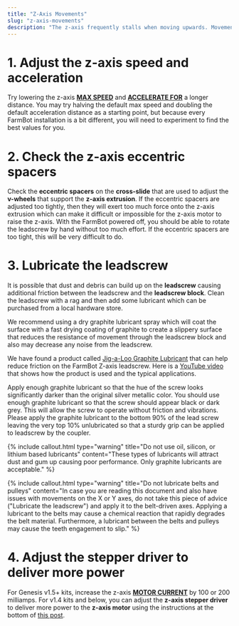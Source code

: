 ```yaml
---
title: "Z-Axis Movements"
slug: "z-axis-movements"
description: "The z-axis frequently stalls when moving upwards. Movements may fail to complete, and in some cases the z-axis may even stall and then begin moving in the opposite direction."
---
```


# 1. Adjust the z-axis speed and acceleration

Try lowering the z-axis **[MAX SPEED](https://my.farm.bot/app/designer/settings?highlight=max_speed)** and **[ACCELERATE FOR](https://my.farm.bot/app/designer/settings?highlight=accelerate_for)** a longer distance. You may try halving the default max speed and doubling the default acceleration distance as a starting point, but because every FarmBot installation is a bit different, you will need to experiment to find the best values for you.

# 2. Check the z-axis eccentric spacers

Check the **eccentric spacers** on the **cross-slide** that are used to adjust the **v-wheels** that support the **z-axis extrusion**. If the eccentric spacers are adjusted too tightly, then they will exert too much force onto the z-axis extrusion which can make it difficult or impossible for the z-axis motor to raise the z-axis. With the FarmBot powered off, you should be able to rotate the leadscrew by hand without too much effort. If the eccentric spacers are too tight, this will be very difficult to do.

# 3. Lubricate the leadscrew

It is possible that dust and debris can build up on the **leadscrew** causing additional friction between the leadscrew and the **leadscrew block**. Clean the leadscrew with a rag and then add some lubricant which can be purchased from a local hardware store.

We recommend using a dry graphite lubricant spray which will coat the surface with a fast drying coating of graphite to create a slippery surface that reduces the resistance of movement through the leadscrew block and also may decrease any noise from the leadscrew.

We have found a product called [Jig-a-Loo Graphite Lubricant](https://www.amazon.com/dp/B08285N7LG/) that can help reduce friction on the FarmBot Z-axis leadscrew. Here is a [YouTube video](https://youtu.be/lyZ465jdO2Y) that shows how the product is used and the typical applications.

Apply enough graphite lubricant so that the hue of the screw looks significantly darker than the original silver metallic color. You should use enough graphite lubricant so that the screw should appear black or dark grey. This will allow the screw to operate without friction and vibrations. Please apply the graphite lubricant to the bottom 90% of the lead screw leaving the very top 10% unlubricated so that a sturdy grip can be applied to leadscrew by the coupler.

{%
include callout.html
type="warning"
title="Do not use oil, silicon, or lithium based lubricants"
content="These types of lubricants will attract dust and gum up causing poor performance. Only graphite lubricants are acceptable."
%}

{%
include callout.html
type="warning"
title="Do not lubricate belts and pulleys"
content="In case you are reading this document and also have issues with movements on the X or Y axes, do not take this piece of advice (\"Lubricate the leadscrew\") and apply it to the belt-driven axes. Applying a lubricant to the belts may cause a chemical reaction that rapidly degrades the belt material. Furthermore, a lubricant between the belts and pulleys may cause the teeth engagement to slip."
%}

# 4. Adjust the stepper driver to deliver more power

For Genesis v1.5+ kits, increase the z-axis **[MOTOR CURRENT](https://my.farm.bot/app/designer/settings?highlight=motor_current)** by 100 or 200 milliamps. For v1.4 kits and below, you can adjust the **z-axis stepper driver** to deliver more power to the **z-axis motor** using the instructions at the bottom of [this post](https://forum.farmbot.org/t/why-is-my-farmbot-not-moving/2093).

